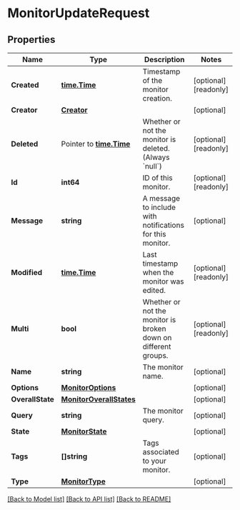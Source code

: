 # MonitorUpdateRequest

## Properties

Name | Type | Description | Notes
------------ | ------------- | ------------- | -------------
**Created** | [**time.Time**](time.Time.md) | Timestamp of the monitor creation. | [optional] [readonly] 
**Creator** | [**Creator**](Creator.md) |  | [optional] 
**Deleted** | Pointer to [**time.Time**](time.Time.md) | Whether or not the monitor is deleted. (Always &#x60;null&#x60;) | [optional] [readonly] 
**Id** | **int64** | ID of this monitor. | [optional] [readonly] 
**Message** | **string** | A message to include with notifications for this monitor. | [optional] 
**Modified** | [**time.Time**](time.Time.md) | Last timestamp when the monitor was edited. | [optional] [readonly] 
**Multi** | **bool** | Whether or not the monitor is broken down on different groups. | [optional] [readonly] 
**Name** | **string** | The monitor name. | [optional] 
**Options** | [**MonitorOptions**](MonitorOptions.md) |  | [optional] 
**OverallState** | [**MonitorOverallStates**](MonitorOverallStates.md) |  | [optional] 
**Query** | **string** | The monitor query. | [optional] 
**State** | [**MonitorState**](MonitorState.md) |  | [optional] 
**Tags** | **[]string** | Tags associated to your monitor. | [optional] 
**Type** | [**MonitorType**](MonitorType.md) |  | [optional] 

[[Back to Model list]](../README.md#documentation-for-models) [[Back to API list]](../README.md#documentation-for-api-endpoints) [[Back to README]](../README.md)



